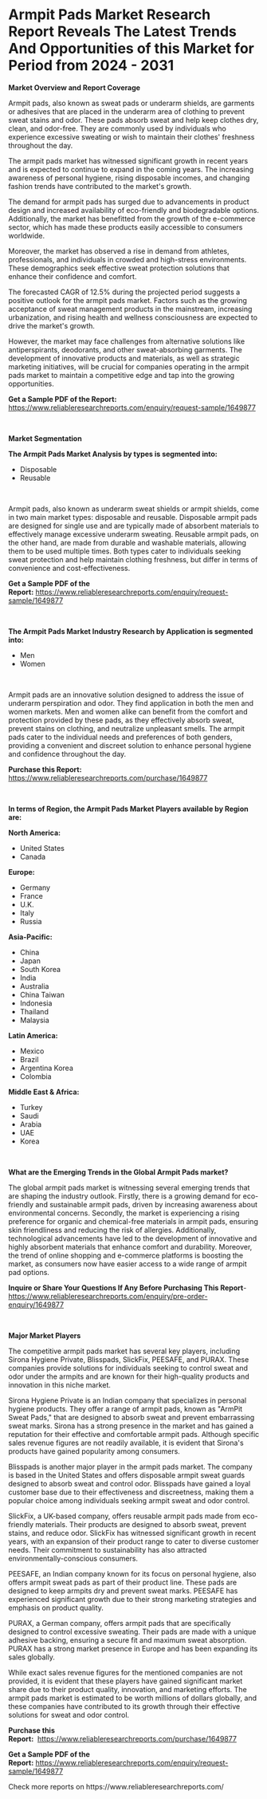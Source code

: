 <p><h1>Armpit Pads Market Research Report Reveals The Latest Trends And Opportunities of this Market for Period from 2024 - 2031</h1></p><p><strong>Market Overview and Report Coverage</strong></p>
<p><p>Armpit pads, also known as sweat pads or underarm shields, are garments or adhesives that are placed in the underarm area of clothing to prevent sweat stains and odor. These pads absorb sweat and help keep clothes dry, clean, and odor-free. They are commonly used by individuals who experience excessive sweating or wish to maintain their clothes' freshness throughout the day.</p><p>The armpit pads market has witnessed significant growth in recent years and is expected to continue to expand in the coming years. The increasing awareness of personal hygiene, rising disposable incomes, and changing fashion trends have contributed to the market's growth.</p><p>The demand for armpit pads has surged due to advancements in product design and increased availability of eco-friendly and biodegradable options. Additionally, the market has benefitted from the growth of the e-commerce sector, which has made these products easily accessible to consumers worldwide.</p><p>Moreover, the market has observed a rise in demand from athletes, professionals, and individuals in crowded and high-stress environments. These demographics seek effective sweat protection solutions that enhance their confidence and comfort.</p><p>The forecasted CAGR of 12.5% during the projected period suggests a positive outlook for the armpit pads market. Factors such as the growing acceptance of sweat management products in the mainstream, increasing urbanization, and rising health and wellness consciousness are expected to drive the market's growth.</p><p>However, the market may face challenges from alternative solutions like antiperspirants, deodorants, and other sweat-absorbing garments. The development of innovative products and materials, as well as strategic marketing initiatives, will be crucial for companies operating in the armpit pads market to maintain a competitive edge and tap into the growing opportunities.</p></p>
<p><strong>Get a Sample PDF of the Report:</strong> <a href="https://www.reliableresearchreports.com/enquiry/request-sample/1649877">https://www.reliableresearchreports.com/enquiry/request-sample/1649877</a></p>
<p>&nbsp;</p>
<p><strong>Market Segmentation</strong></p>
<p><strong>The Armpit Pads Market Analysis by types is segmented into:</strong></p>
<p><ul><li>Disposable</li><li>Reusable</li></ul></p>
<p>&nbsp;</p>
<p><p>Armpit pads, also known as underarm sweat shields or armpit shields, come in two main market types: disposable and reusable. Disposable armpit pads are designed for single use and are typically made of absorbent materials to effectively manage excessive underarm sweating. Reusable armpit pads, on the other hand, are made from durable and washable materials, allowing them to be used multiple times. Both types cater to individuals seeking sweat protection and help maintain clothing freshness, but differ in terms of convenience and cost-effectiveness.</p></p>
<p><strong>Get a Sample PDF of the Report:</strong>&nbsp;<a href="https://www.reliableresearchreports.com/enquiry/request-sample/1649877">https://www.reliableresearchreports.com/enquiry/request-sample/1649877</a></p>
<p>&nbsp;</p>
<p><strong>The Armpit Pads Market Industry Research by Application is segmented into:</strong></p>
<p><ul><li>Men</li><li>Women</li></ul></p>
<p>&nbsp;</p>
<p><p>Armpit pads are an innovative solution designed to address the issue of underarm perspiration and odor. They find application in both the men and women markets. Men and women alike can benefit from the comfort and protection provided by these pads, as they effectively absorb sweat, prevent stains on clothing, and neutralize unpleasant smells. The armpit pads cater to the individual needs and preferences of both genders, providing a convenient and discreet solution to enhance personal hygiene and confidence throughout the day.</p></p>
<p><strong>Purchase this Report:</strong>&nbsp; <a href="https://www.reliableresearchreports.com/purchase/1649877">https://www.reliableresearchreports.com/purchase/1649877</a></p>
<p>&nbsp;</p>
<p><strong>In terms of Region, the Armpit Pads Market Players available by Region are:</strong></p>
<p>
    <p> <strong> North America: </strong>
        <ul>
            <li>United States</li>
            <li>Canada</li>
        </ul>
        </p> 
    <p> <strong> Europe: </strong>
        <ul>
            <li>Germany</li>
            <li>France</li>
            <li>U.K.</li>
            <li>Italy</li>
            <li>Russia</li>
        </ul>
        </p> 
    <p> <strong> Asia-Pacific: </strong>
        <ul>
            <li>China</li>
            <li>Japan</li>
            <li>South Korea</li>
            <li>India</li>
            <li>Australia</li>
            <li>China Taiwan</li>
            <li>Indonesia</li>
            <li>Thailand</li>
            <li>Malaysia</li>
        </ul>
        </p> 
    <p> <strong> Latin America: </strong>
        <ul>
            <li>Mexico</li>
            <li>Brazil</li>
            <li>Argentina Korea</li>
            <li>Colombia</li>
        </ul>
        </p> 
    <p> <strong> Middle East & Africa: </strong>
        <ul>
            <li>Turkey</li>
            <li>Saudi</li>
            <li>Arabia</li>
            <li>UAE</li>
            <li>Korea</li>
        </ul>
    </p>
    </p>
<p>&nbsp;</p>
<p><strong>What are the Emerging Trends in the Global Armpit Pads market?</strong></p>
<p><p>The global armpit pads market is witnessing several emerging trends that are shaping the industry outlook. Firstly, there is a growing demand for eco-friendly and sustainable armpit pads, driven by increasing awareness about environmental concerns. Secondly, the market is experiencing a rising preference for organic and chemical-free materials in armpit pads, ensuring skin friendliness and reducing the risk of allergies. Additionally, technological advancements have led to the development of innovative and highly absorbent materials that enhance comfort and durability. Moreover, the trend of online shopping and e-commerce platforms is boosting the market, as consumers now have easier access to a wide range of armpit pad options.</p></p>
<p><strong>Inquire or Share Your Questions If Any Before Purchasing This Report</strong>- <a href="https://www.reliableresearchreports.com/enquiry/pre-order-enquiry/1649877">https://www.reliableresearchreports.com/enquiry/pre-order-enquiry/1649877</a></p>
<p>&nbsp;</p>
<p><strong>Major Market Players</strong></p>
<p><p>The competitive armpit pads market has several key players, including Sirona Hygiene Private, Blisspads, SlickFix, PEESAFE, and PURAX. These companies provide solutions for individuals seeking to control sweat and odor under the armpits and are known for their high-quality products and innovation in this niche market.</p><p>Sirona Hygiene Private is an Indian company that specializes in personal hygiene products. They offer a range of armpit pads, known as "ArmPit Sweat Pads," that are designed to absorb sweat and prevent embarrassing sweat marks. Sirona has a strong presence in the market and has gained a reputation for their effective and comfortable armpit pads. Although specific sales revenue figures are not readily available, it is evident that Sirona's products have gained popularity among consumers.</p><p>Blisspads is another major player in the armpit pads market. The company is based in the United States and offers disposable armpit sweat guards designed to absorb sweat and control odor. Blisspads have gained a loyal customer base due to their effectiveness and discreetness, making them a popular choice among individuals seeking armpit sweat and odor control.</p><p>SlickFix, a UK-based company, offers reusable armpit pads made from eco-friendly materials. Their products are designed to absorb sweat, prevent stains, and reduce odor. SlickFix has witnessed significant growth in recent years, with an expansion of their product range to cater to diverse customer needs. Their commitment to sustainability has also attracted environmentally-conscious consumers.</p><p>PEESAFE, an Indian company known for its focus on personal hygiene, also offers armpit sweat pads as part of their product line. These pads are designed to keep armpits dry and prevent sweat marks. PEESAFE has experienced significant growth due to their strong marketing strategies and emphasis on product quality.</p><p>PURAX, a German company, offers armpit pads that are specifically designed to control excessive sweating. Their pads are made with a unique adhesive backing, ensuring a secure fit and maximum sweat absorption. PURAX has a strong market presence in Europe and has been expanding its sales globally.</p><p>While exact sales revenue figures for the mentioned companies are not provided, it is evident that these players have gained significant market share due to their product quality, innovation, and marketing efforts. The armpit pads market is estimated to be worth millions of dollars globally, and these companies have contributed to its growth through their effective solutions for sweat and odor control.</p></p>
<p><strong>Purchase this Report:</strong>&nbsp;&nbsp;<a href="https://www.reliableresearchreports.com/purchase/1649877">https://www.reliableresearchreports.com/purchase/1649877</a></p>
<p></p>
<p><strong>Get a Sample PDF of the Report:</strong>&nbsp;<a href="https://www.reliableresearchreports.com/enquiry/request-sample/1649877">https://www.reliableresearchreports.com/enquiry/request-sample/1649877</a></p>
<p>Check more reports on https://www.reliableresearchreports.com/</p>